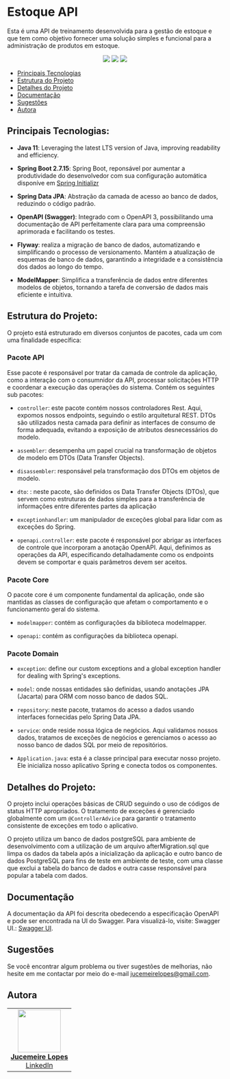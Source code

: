 # Estoque API

Esta é uma API de treinamento desenvolvida para a gestão de estoque e que tem como objetivo fornecer uma solução simples e funcional para a administração de produtos em estoque.

<p align="center">
     <a alt="Java">
        <img src="https://img.shields.io/badge/Java-v11-blue.svg" />
    </a>
    <a alt="Spring Boot">
        <img src="https://img.shields.io/badge/Spring%20Boot-v2.7.15-brightgreen.svg" />
    </a>
    <a alt="PostgreSQL">
        <img src="https://img.shields.io/badge/PostgreSQL-v42.6.0-blue.svg" />
    </a>
</p>

- [Principais Tecnologias](#principais-tecnologias)
- [Estrutura do Projeto](#estrutura-do-projeto)
- [Detalhes do Projeto](#detalhes-do-projeto)
- [Documentação](#documentação)
- [Sugestões](#sugestões)
- [Autora](#autora)

## Principais Tecnologias:

- **Java 11**: Leveraging the latest LTS version of Java, improving readability and efficiency.

- **Spring Boot 2.7.15**: Spring Boot, reponsável por aumentar a produtividade do desenvolvedor com sua configuração automática disponíve em  [Spring Initializr](https://start.spring.io/)
  
- **Spring Data JPA**: Abstração da camada de acesso ao banco de dados, reduzindo o código padrão.
  
- **OpenAPI (Swagger)**: Integrado com o OpenAPI 3, possibilitando uma documentação de API perfeitamente clara para uma compreensão aprimorada e facilitando os testes.
  
- **Flyway**: realiza a migração de banco de dados, automatizando e simplificando o processo de versionamento.  Mantém a atualização de esquemas de banco de dados, garantindo a integridade e a consistência dos dados ao longo do tempo.
  
- **ModelMapper**: Simplifica a transferência de dados entre diferentes modelos de objetos, tornando a tarefa de conversão de dados mais eficiente e intuitiva.
  

## Estrutura do Projeto:

O projeto está estruturado em diversos conjuntos de pacotes, cada um com uma finalidade específica:

### Pacote API

Esse pacote é responsável por tratar da camada de controle da aplicação, como a interação com o consumnidor da API, processar solicitações HTTP e coordenar a execução das operações do sistema. Contém os seguintes sub pacotes:

- `controller`: este pacote contém nossos controladores Rest. Aqui, expomos nossos endpoints, seguindo o estilo arquitetural REST. DTOs são utilizados nesta camada para definir as interfaces de consumo de forma adequada, evitando a exposição de atributos desnecessários do modelo.

- `assembler`: desempenha um papel crucial na transformação de objetos de modelo em DTOs (Data Transfer Objects). 
  
- `disassembler`: responsável pela transformação dos DTOs em objetos de modelo.

- `dto`: : neste pacote, são definidos os Data Transfer Objects (DTOs), que servem como estruturas de dados simples para a transferência de informações entre diferentes partes da aplicação

- `exceptionhandler`: um manipulador de exceções global para lidar com as exceções do Spring.
  
- `openapi.controller`: este pacote é responsável por abrigar as interfaces de controle que incorporam a anotação OpenAPI. Aqui, definimos as operações da API, especificando detalhadamente como os endpoints devem se comportar e quais parâmetros devem ser aceitos.
  
### Pacote Core

O pacote core é um componente fundamental da aplicação, onde são mantidas as classes de configuração que afetam o comportamento e o funcionamento geral do sistema.

- `modelmapper`: contém as configurações da biblioteca modelmapper.
  
- `openapi`: contém as configurações da biblioteca openapi.

### Pacote Domain

- `exception`: define our custom exceptions and a global exception handler for dealing with Spring's exceptions.

- `model`: onde nossas entidades são definidas, usando anotações JPA (Jacarta) para ORM com nosso banco de dados SQL.
  
- `repository`: neste pacote, tratamos do acesso a dados usando interfaces fornecidas pelo Spring Data JPA.
  
- `service`: onde reside nossa lógica de negócios. Aqui validamos nossos dados, tratamos de exceções de negócios e gerenciamos o acesso ao nosso banco de dados SQL por meio de repositórios.
  
- `Application.java`: esta é a classe principal para executar nosso projeto. Ele inicializa nosso aplicativo Spring e conecta todos os componentes.
  
## Detalhes do Projeto:

O projeto inclui operações básicas de CRUD seguindo o uso de códigos de status HTTP apropriados. O tratamento de exceções é gerenciado globalmente com um `@ControllerAdvice` para garantir o tratamento consistente de exceções em todo o aplicativo.

O projeto utiliza um banco de dados postgreSQL para ambiente de desenvolvimento com a utilização de um arquivo afterMigration.sql que limpa os dados da tabela após a inicialização da aplicação e outro banco de dados PostgreSQL para fins de teste em ambiente de teste, com uma classe que exclui a tabela do banco de dados e outra casse responsável para popular a tabela com dados.

## Documentação

A documentação da API foi descrita obedecendo a especificação OpenAPI e pode ser encontrada na UI do Swagger. Para visualizá-lo, visite: Swagger UI.: [Swagger UI](http://localhost:8080/swagger-ui.html).

## Sugestões

Se você encontrar algum problema ou tiver sugestões de melhorias, não hesite em me contactar por meio do e-mail jucemeirelopes@gmail.com.

## Autora

<table>
  <tr>
    <td align="center"><a href="https://github.com/meirelopes"><img src="https://github.com/meirelopes/alura-git/assets/105396487/e5fd7acb-f3d7-4283-8f85-9b942e8ec074" width="100px;" alt=""/><br/><strong>Jucemeire Lopes</strong></a><br/><a href="https://www.linkedin.com/in/jucemeirelopes/">LinkedIn</a></td>
       
  </tr>
</table>


